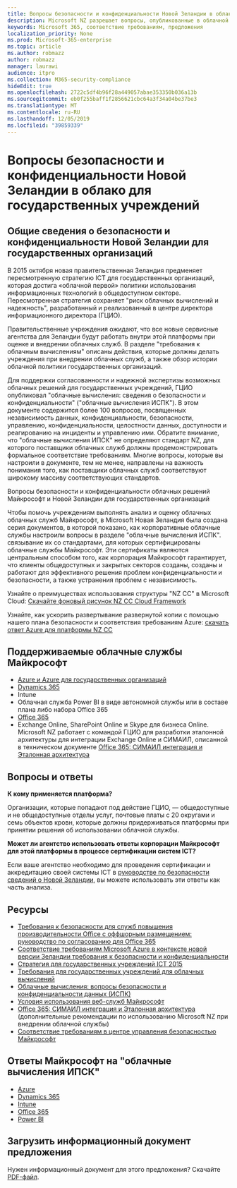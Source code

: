 ```yaml
---
title: Вопросы безопасности и конфиденциальности Новой Зеландии в облако для государственных учреждений
description: Microsoft NZ разрешает вопросы, опубликованные в облачной среде Новой Зеландии.
keywords: Microsoft 365, соответствие требованиям, предложения
localization_priority: None
ms.prod: Microsoft-365-enterprise
ms.topic: article
ms.author: robmazz
author: robmazz
manager: laurawi
audience: itpro
ms.collection: M365-security-compliance
hideEdit: true
ms.openlocfilehash: 2722c5df4b96f28a449057abae353350b036a13b
ms.sourcegitcommit: eb0f255baff1f2856621cbc64a3f34a04be37be3
ms.translationtype: MT
ms.contentlocale: ru-RU
ms.lasthandoff: 12/05/2019
ms.locfileid: "39859339"
---
```

# <a name="new-zealand-government-cloud-computing-security-and-privacy-considerations"></a>Вопросы безопасности и конфиденциальности Новой Зеландии в облако для государственных учреждений

## <a name="new-zealand-government-cloud-computing-security-and-privacy-overview"></a>Общие сведения о безопасности и конфиденциальности Новой Зеландии для государственных организаций

В 2015 октября новая правительственная Зеландия предменяет пересмотренную стратегию ICT для государственных организаций, которая достига «облачной первой» политики использования информационных технологий в общедоступном секторе. Пересмотренная стратегия сохраняет "риск облачных вычислений и надежность", разработанный и реализованный в центре директора информационного директора (ГЦИО).

Правительственные учреждения ожидают, что все новые сервисные агентства для Зеландии будут работать внутри этой платформы при оценке и внедрении облачных служб. В разделе "требования к облачным вычислениям" описаны действия, которые должны делать учреждения при внедрении облачных служб, а также обзор истории облачной политики государственных организаций.

Для поддержки согласованности и надежной экспертизы возможных облачных решений для государственных учреждений, ГЦИО опубликовал "облачные вычисления: сведения о безопасности и конфиденциальности" ("облачные вычисления ИСПК"). В этом документе содержится более 100 вопросов, посвященных независимость данных, конфиденциальности, безопасности, управлению, конфиденциальности, целостности данных, доступности и реагированию на инциденты и управлению ими. Обратите внимание, что "облачные вычисления ИПСК" не определяют стандарт NZ, для которого поставщики облачных служб должны продемонстрировать формальное соответствие требованиям. Многие вопросы, которые вы настроили в документе, тем не менее, направлены на важность понимания того, как поставщики облачных служб соответствуют широкому массиву соответствующих стандартов.

Вопросы безопасности и конфиденциальности облачных решений Майкрософт и Новой Зеландии для государственных организаций

Чтобы помочь учреждениям выполнять анализ и оценку облачных облачных служб Майкрософт, в Microsoft Новая Зеландия была создана серия документов, в которой показано, как корпоративные облачные службы настроили вопросы в разделе "облачные вычисления ИСПК". связывание их со стандартами, для которых сертифицированы облачные службы Майкрософт. Эти сертификаты являются центральным способом того, как корпорация Майкрософт гарантирует, что клиенты общедоступных и закрытых секторов созданы, созданы и работают для эффективного решения проблем конфиденциальности и безопасности, а также устранения проблем с независимость.

Узнайте о преимуществах использования структуры "NZ CC" в Microsoft Cloud: [Скачайте фоновый рисунок NZ CC Cloud Framework](https://aka.ms/nzcc-framework-backgrounder)

Узнайте, как ускорить развертывание развернутой копии с помощью нашего плана безопасности и соответствия требованиям Azure: [скачать ответ Azure для платформы NZ CC](https://gallery.technet.microsoft.com/Response-to-GCIO-Cloud-e117bbb9)

## <a name="microsoft-in-scope-cloud-services"></a>Поддерживаемые облачные службы Майкрософт

- [Azure и Azure для государственных организаций](https://aka.ms/AzureCompliance)
- [Dynamics 365](https://aka.ms/d365-compliance-list)
- Intune
- Облачная служба Power BI в виде автономной службы или в составе плана либо набора Office 365
- [Office 365](https://go.microsoft.com/fwlink/p/?LinkID=2077751)
- Exchange Online, SharePoint Online и Skype для бизнеса Online. Microsoft NZ работает с командой ГЦИО для разработки эталонной архитектуры для интеграции Exchange Online и СИМАИЛ, описанной в техническом документе [Office 365: СИМАИЛ интеграция и Эталонная архитектура](https://download.microsoft.com/download/8/5/9/859CDCEE-D293-47D8-9B6A-670B108B48E1/Microsoft_Office_365_white_paper_EN_US.pdf)

## <a name="frequently-asked-questions"></a>Вопросы и ответы

**К кому применяется платформа?**

Организации, которые попадают под действие ГЦИО, — общедоступные и не общедоступные отделы услуг, почтовые платы с 20 округами и семь объектов кровн, которые должны придерживаться платформы при принятии решения об использовании облачной службы.

**Может ли агентство использовать ответы корпорации Майкрософт для этой платформы в процессе сертификации систем ICT?**

Если ваше агентство необходимо для проведения сертификации и аккредитацию своей системы ICT в [руководстве по безопасности сведений о Новой Зеландии](https://go.microsoft.com/fwlink/p/?linkid=2099496), вы можете использовать эти ответы как часть анализа.

## <a name="resources"></a>Ресурсы

- [Требования к безопасности для служб повышения производительности Office с оффшорным размещением: руководство по согласованию для Office 365](https://aka.ms/o365-gcio-conformance-guidance)
- [Соответствие требованиям Microsoft Azure в контексте новой версии Зеландии требования к безопасности и конфиденциальности](https://aka.ms/azurecompliancenewzealand)
- [Стратегия для государственных учреждений ICT 2015](https://www.ict.govt.nz/strategy-and-action-plan/strategy/)
- [Требования для государственных учреждений для облачных вычислений](https://aka.ms/NZ-Cloud-Requirements)
- [Облачные вычисления: вопросы безопасности и конфиденциальности данных (ИСПК)](https://aka.ms/NZ-Cloud-Computing-Considerations)
- [Условия использования веб-служб Майкрософт](https://aka.ms/Online-Services-Terms)
- [Office 365: СИМАИЛ интеграция и Эталонная архитектура](https://download.microsoft.com/download/8/5/9/859CDCEE-D293-47D8-9B6A-670B108B48E1/Microsoft_Office_365_white_paper_EN_US.pdf) (дополнительные рекомендации по использованию Microsoft NZ при внедрении облачной службы)
- [Соответствие требованиям в центре управления безопасностью Майкрософт](https://www.microsoft.com/trust-center/compliance/compliance-overview)

## <a name="microsoft-responses-to-cloud-computing-ipsc"></a>Ответы Майкрософт на "облачные вычисления ИПСК"

- [Azure](https://aka.ms/Azure-NZ-response)
- [Dynamics 365](https://aka.ms/d365-nz-response)
- [Intune](https://aka.ms/Intune-NZ-response)
- [Office 365](https://aka.ms/O365-NZ-Response)
- [Power BI](https://download.microsoft.com/download/5/1/7/51726B9B-2E76-49C4-9D4F-A36BF025CB93/Response-to-GCIO-105-questions-Power-BI.pdf)

## <a name="download-the-offering-backgrounder"></a>Загрузить информационный документ предложения

Нужен информационный документ для этого предложения? Скачайте [PDF-файл](https://download.microsoft.com/download/6/6/4/664E4B6F-15C6-421E-8F74-3FA468587A47/NZ_CC_Compliance_Backgrounder.pdf).
